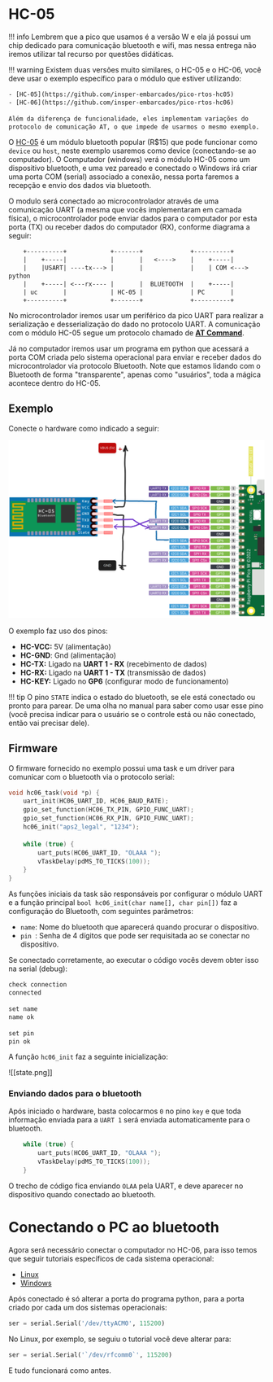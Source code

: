 # HC-05

!!! info
    Lembrem que a pico que usamos é a versão W e ela já possui um chip dedicado para comunicação bluetooth e wifi, mas nessa entrega não iremos utilizar tal recurso por questões didáticas.

!!! warning
	Existem duas versões muito similares, o HC-05 e o HC-06, você deve usar o exemplo específico para o módulo que estiver utilizando:
	
	- [HC-05](https://github.com/insper-embarcados/pico-rtos-hc05)
	- [HC-06](https://github.com/insper-embarcados/pico-rtos-hc06)

	Além da diferença de funcionalidade, eles implementam variações do protocolo de comunicação AT, o que impede de usarmos o mesmo exemplo.

O [HC-05](https://www.itead.cc/wiki/Serial_Port_Bluetooth_Module_(Master/Slave)_:_HC-05) é um módulo bluetooth popular (R$15) que pode funcionar como `device` ou `host`, neste exemplo usaremos como device (conectando-se ao computador). O Computador (windows) verá o módulo HC-05 como um dispositivo bluetooth, e uma vez pareado e conectado o Windows irá criar uma porta COM (serial) associado a conexão, nessa porta faremos a recepção e  envio dos dados via bluetooth.

O modulo será conectado ao microcontrolador através de uma comunicação UART (a mesma que vocês implementaram em camada física), o microcontrolador pode enviar dados para o computador por esta porta (TX) ou receber dados do computador (RX), conforme diagrama a seguir:

``` 
    +----------+            +-------+             +----------+
    |    +-----|            |       |   <---->    |    +-----|
    |    |USART| ----tx---> |       |             |    | COM <---> python
    |    +-----| <---rx---- |       |  BLUETOOTH  |    +-----|
    | uc       |            | HC-05 |             | PC       |
    +----------+            +-------+             +----------+
```

No microcontrolador iremos usar um periférico da pico UART para realizar a serialização e desserialização do dado no protocolo UART. A comunicação com o módulo HC-05 segue um protocolo chamado de [**AT Command**](https://www.itead.cc/wiki/Serial_Port_Bluetooth_Module_(Master/Slave)_:_HC-05).

Já no computador iremos usar um programa em python que acessará a porta COM criada pelo sistema operacional para enviar e receber dados do microcontrolador via protocolo Bluetooth. Note que estamos lidando com o Bluetooth de forma "transparente", apenas como "usuários", toda a mágica acontece dentro do HC-05.

## Exemplo

Conecte o hardware como indicado a seguir:

![](./imgs/HC05/diagrama.png)

O exemplo faz uso dos pinos:

- **HC-VCC:** 5V (alimentação)
- **HC-GND**: Gnd (alimentação)
- **HC-TX:** Ligado na **UART 1 - RX** (recebimento de dados)
- **HC-RX:** Ligado na **UART 1 - TX** (transmissão de dados)
- **HC-KEY:** Ligado no **GP6** (configurar modo de funcionamento)

!!! tip
	O pino `STATE` indica o estado do bluetooth, se ele está conectado ou pronto para parear. De uma olha no manual para saber como usar esse pino (você precisa indicar para o usuário se o controle está ou não conectado, então vai precisar dele).
## Firmware

O firmware fornecido no exemplo possui uma task e um driver para comunicar com o bluetooth via o protocolo serial:

```c
void hc06_task(void *p) {
    uart_init(HC06_UART_ID, HC06_BAUD_RATE);
    gpio_set_function(HC06_TX_PIN, GPIO_FUNC_UART);
    gpio_set_function(HC06_RX_PIN, GPIO_FUNC_UART);
    hc06_init("aps2_legal", "1234");

    while (true) {
        uart_puts(HC06_UART_ID, "OLAAA ");
        vTaskDelay(pdMS_TO_TICKS(100));
    }
}
```

As funções iniciais da task são responsáveis por configurar o módulo UART e a função principal `bool hc06_init(char name[], char pin[])` faz a configuração do Bluetooth, com seguintes parâmetros:

- `name`: Nome do bluetooth que aparecerá quando procurar o dispositivo.
- `pin `: Senha de 4 dígitos que pode ser requisitada ao se conectar no dispositivo.

Se conectado corretamente, ao executar o código vocês devem obter isso na serial (debug):

```
check connection
connected

set name
name ok

set pin
pin ok
```

A função `hc06_init` faz a seguinte inicialização:

![[state.png]]
### Enviando dados para o bluetooth

Após iniciado o hardware, basta colocarmos `0` no pino `key` e que toda informação enviada para a `UART 1` será enviada automaticamente para o bluetooth.

```c
    while (true) {
        uart_puts(HC06_UART_ID, "OLAAA ");
        vTaskDelay(pdMS_TO_TICKS(100));
    }
```

O trecho de código fica enviando `OLAA` pela UART, e deve aparecer no dispositivo quando conectado ao bluetooth.

# Conectando o PC ao bluetooth

Agora será necessário conectar o computador no HC-06, para isso temos que seguir tutoriais específicos de cada sistema operacional:

- [Linux](https://marcqueiroz.wordpress.com/aventuras-com-arduino/configurando-hc-06-bluetooth-module-device-no-ubuntu-12-04/)
- [Windows]()

Após conectado é só alterar a porta do programa python, para a porta criado por cada um dos sistemas operacionais:

```python
ser = serial.Serial('/dev/ttyACM0', 115200)
```

No Linux, por exemplo, se seguiu o tutorial você deve alterar para:

```python
ser = serial.Serial('`/dev/rfcomm0`', 115200)
```

E tudo funcionará como antes.